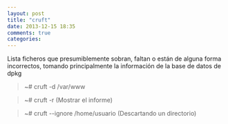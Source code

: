 ```yaml
---
layout: post
title: "cruft"
date: 2013-12-15 18:35
comments: true
categories: 
---
```

Lista ficheros que presumiblemente sobran, faltan o están de alguna forma incorrectos, tomando principalmente la información de la base de datos de dpkg

>~# cruft -d /var/www

>~# cruft -r (Mostrar el informe)

>~# cruft --ignore /home/usuario (Descartando un directorio)

